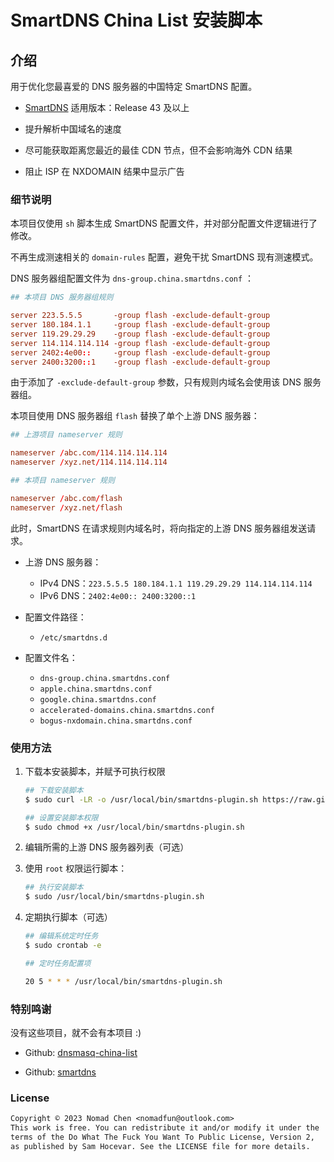 # SmartDNS China List 安装脚本

## 介绍

用于优化您最喜爱的 DNS 服务器的中国特定 SmartDNS 配置。  

- [SmartDNS](https://github.com/pymumu/smartdns) 适用版本：Release 43 及以上

- 提升解析中国域名的速度

- 尽可能获取距离您最近的最佳 CDN 节点，但不会影响海外 CDN 结果

- 阻止 ISP 在 NXDOMAIN 结果中显示广告

### 细节说明

本项目仅使用 `sh` 脚本生成 SmartDNS 配置文件，并对部分配置文件逻辑进行了修改。  

不再生成测速相关的 `domain-rules` 配置，避免干扰 SmartDNS 现有测速模式。  

DNS 服务器组配置文件为 `dns-group.china.smartdns.conf` ：  

```conf
## 本项目 DNS 服务器组规则

server 223.5.5.5       -group flash -exclude-default-group
server 180.184.1.1     -group flash -exclude-default-group
server 119.29.29.29    -group flash -exclude-default-group
server 114.114.114.114 -group flash -exclude-default-group
server 2402:4e00::     -group flash -exclude-default-group
server 2400:3200::1    -group flash -exclude-default-group
```

由于添加了 `-exclude-default-group` 参数，只有规则内域名会使用该 DNS 服务器组。  

本项目使用 DNS 服务器组 `flash` 替换了单个上游 DNS 服务器：  

```conf
## 上游项目 nameserver 规则

nameserver /abc.com/114.114.114.114
nameserver /xyz.net/114.114.114.114

## 本项目 nameserver 规则

nameserver /abc.com/flash
nameserver /xyz.net/flash
```

此时，SmartDNS 在请求规则内域名时，将向指定的上游 DNS 服务器组发送请求。  

- 上游 DNS 服务器：
  - IPv4 DNS：`223.5.5.5 180.184.1.1 119.29.29.29 114.114.114.114`
  - IPv6 DNS：`2402:4e00:: 2400:3200::1`

- 配置文件路径：
  - `/etc/smartdns.d`

- 配置文件名：
  - `dns-group.china.smartdns.conf`
  - `apple.china.smartdns.conf`
  - `google.china.smartdns.conf`
  - `accelerated-domains.china.smartdns.conf`
  - `bogus-nxdomain.china.smartdns.conf`

### 使用方法

1. 下载本安装脚本，并赋予可执行权限

    ```bash
    ## 下载安装脚本
    $ sudo curl -LR -o /usr/local/bin/smartdns-plugin.sh https://raw.githubusercontent.com/CallMeR/smartdns_china_list_installer/main/smartdns_plugin.sh

    ## 设置安装脚本权限
    $ sudo chmod +x /usr/local/bin/smartdns-plugin.sh
    ```

2. 编辑所需的上游 DNS 服务器列表（可选）

3. 使用 `root` 权限运行脚本：

    ```bash
    ## 执行安装脚本
    $ sudo /usr/local/bin/smartdns-plugin.sh
    ```

4. 定期执行脚本（可选）

    ```bash
    ## 编辑系统定时任务
    $ sudo crontab -e

    ## 定时任务配置项
    
    20 5 * * * /usr/local/bin/smartdns-plugin.sh
    ```

### 特别鸣谢

没有这些项目，就不会有本项目 :)

- Github: [dnsmasq-china-list](https://github.com/felixonmars/dnsmasq-china-list)

- Github: [smartdns](https://github.com/pymumu/smartdns)

### License

```txt
Copyright © 2023 Nomad Chen <nomadfun@outlook.com>
This work is free. You can redistribute it and/or modify it under the
terms of the Do What The Fuck You Want To Public License, Version 2,
as published by Sam Hocevar. See the LICENSE file for more details.
```
